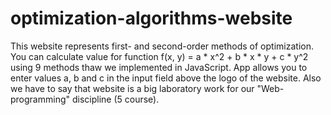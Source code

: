 # optimization-algorithms-website
This website represents first- and second-order methods of optimization.
You can calculate value for function f(x, y) = a * x^2 + b * x * y + c * y^2 using 9 methods thaw we implemented in JavaScript. 
App allows you to enter values a, b and c in the input field above the logo of the website.
Also we have to say that website is a big laboratory work for our "Web-programming" discipline (5 course).
